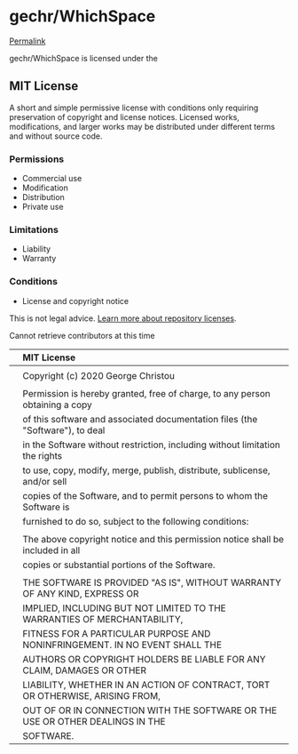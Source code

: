 # gechr/WhichSpace

[Permalink](https://github.com/gechr/WhichSpace/blob/0a4fcf209959f141375efbf0935f37747d0f4e02/LICENSE)

 gechr/WhichSpace is licensed under the

## MIT License

A short and simple permissive license with conditions only requiring preservation of copyright and license notices. Licensed works, modifications, and larger works may be distributed under different terms and without source code.

### Permissions

*  Commercial use
*  Modification
*  Distribution
*  Private use

### Limitations

*  Liability
*  Warranty

### Conditions

*  License and copyright notice

 This is not legal advice. [Learn more about repository licenses](https://docs.github.com/articles/licensing-a-repository/#disclaimer).

Cannot retrieve contributors at this time

|  | MIT License |
| :--- | :--- |
|  |  |
|  | Copyright \(c\) 2020 George Christou |
|  |  |
|  | Permission is hereby granted, free of charge, to any person obtaining a copy |
|  | of this software and associated documentation files \(the "Software"\), to deal |
|  | in the Software without restriction, including without limitation the rights |
|  | to use, copy, modify, merge, publish, distribute, sublicense, and/or sell |
|  | copies of the Software, and to permit persons to whom the Software is |
|  | furnished to do so, subject to the following conditions: |
|  |  |
|  | The above copyright notice and this permission notice shall be included in all |
|  | copies or substantial portions of the Software. |
|  |  |
|  | THE SOFTWARE IS PROVIDED "AS IS", WITHOUT WARRANTY OF ANY KIND, EXPRESS OR |
|  | IMPLIED, INCLUDING BUT NOT LIMITED TO THE WARRANTIES OF MERCHANTABILITY, |
|  | FITNESS FOR A PARTICULAR PURPOSE AND NONINFRINGEMENT. IN NO EVENT SHALL THE |
|  | AUTHORS OR COPYRIGHT HOLDERS BE LIABLE FOR ANY CLAIM, DAMAGES OR OTHER |
|  | LIABILITY, WHETHER IN AN ACTION OF CONTRACT, TORT OR OTHERWISE, ARISING FROM, |
|  | OUT OF OR IN CONNECTION WITH THE SOFTWARE OR THE USE OR OTHER DEALINGS IN THE |
|  | SOFTWARE. |

